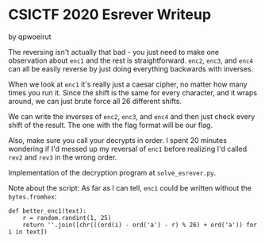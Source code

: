 # CSICTF 2020 Esrever Writeup
by qpwoeirut

The reversing isn't actually that bad - you just need to make one observation about `enc1` and the rest is straightforward.
`enc2`, `enc3`, and `enc4` can all be easily reverse by just doing everything backwards with inverses.

When we look at `enc1` it's really just a caesar cipher, no matter how many times you run it.
Since the shift is the same for every character, and it wraps around, we can just brute force all 26 different shifts.

We can write the inverses of `enc2`, `enc3`, and `enc4` and then just check every shift of the result.
The one with the flag format will be our flag.

Also, make sure you call your decrypts in order.
I spent 20 minutes wondering if I'd messed up my reversal of `enc1` before realizing I'd called `rev2` and `rev3` in the wrong order.

Implementation of the decryption program at `solve_esrever.py`.

Note about the script: As far as I can tell, `enc1` could be written without the `bytes.fromhex`:
```
def better_enc1(text):
    r = random.randint(1, 25)
    return ''.join([chr(((ord(i) - ord('a') - r) % 26) + ord('a')) for i in text])
```
